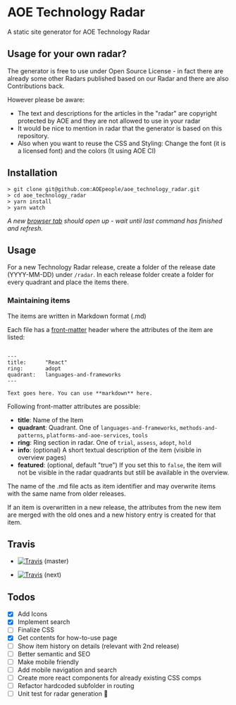 # AOE Technology Radar

A static site generator for AOE Technology Radar

## Usage for your own radar?
The generator is free to use under Open Source License - in fact there are already some other Radars published based on our Radar and there are also Contributions back.

However please be aware:
* The text and descriptions for the articles in the "radar" are copyright protected by AOE and they are not allowed to use in your radar
* It would be nice to mention in radar that the generator is based on this repository.
* Also when you want to reuse the CSS and Styling: Change the font (it is a licensed font) and the colors (It using AOE CI)

## Installation

```
> git clone git@github.com:AOEpeople/aoe_technology_radar.git
> cd aoe_technology_radar
> yarn install
> yarn watch
```

_A new [browser tab](http://127.0.0.1:8080/techradar) should open up - wait
until last command has finished and refresh._

## Usage

For a new Technology Radar release, create a folder of the release date
(YYYY-MM-DD) under `/radar`. In each release folder create a folder for every
quadrant and place the items there.

### Maintaining items

The items are written in Markdown format (.md)

Each file has a [front-matter](https://github.com/jxson/front-matter) header
where the attributes of the item are listed:

```

---
title:      "React"
ring:       adopt
quadrant:   languages-and-frameworks
---

Text goes here. You can use **markdown** here.
```

Following front-matter attributes are possible:

* **title**: Name of the Item
* **quadrant**: Quadrant. One of `languages-and-frameworks`,
  `methods-and-patterns`, `platforms-and-aoe-services`, `tools`
* **ring**: Ring section in radar. One of `trial`, `assess`, `adopt`, `hold`
* **info**: (optional) A short textual description of the item (visible in
  overview pages)
* **featured**: (optional, default "true") If you set this to `false`, the item
  will not be visible in the radar quadrants but still be available in the overview.

The name of the .md file acts as item identifier and may overwrite items with
the same name from older releases.

If an item is overwritten in a new release, the attributes from the new item are
merged with the old ones and a new history entry is created for that item.

## Travis

* [![Travis](https://api.travis-ci.org/AOEpeople/aoe_technology_radar.svg?branch=master)](https://travis-ci.org/AOEpeople/aoe_technology_radar/)
  (master)

* [![Travis](https://api.travis-ci.org/AOEpeople/aoe_technology_radar.svg?branch=next)](https://travis-ci.org/AOEpeople/aoe_technology_radar/)
  (next)

## Todos

* [x] Add Icons
* [x] Implement search
* [ ] Finalize CSS
* [x] Get contents for how-to-use page
* [ ] Show item history on details (relevant with 2nd release)
* [ ] Better semantic and SEO
* [ ] Make mobile friendly
* [ ] Add mobile navigation and search
* [ ] Create more react components for already existing CSS comps
* [ ] Refactor hardcoded subfolder in routing
* [ ] Unit test for radar generation :see_no_evil:
